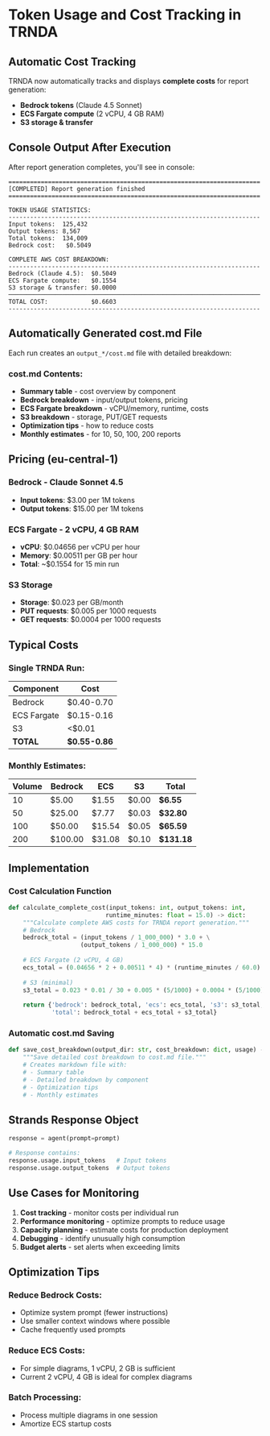 # Token Usage and Cost Tracking in TRNDA

## Automatic Cost Tracking

TRNDA now automatically tracks and displays **complete costs** for report generation:

- **Bedrock tokens** (Claude 4.5 Sonnet)
- **ECS Fargate compute** (2 vCPU, 4 GB RAM)
- **S3 storage & transfer**

## Console Output After Execution

After report generation completes, you'll see in console:

```
======================================================================
[COMPLETED] Report generation finished
======================================================================

TOKEN USAGE STATISTICS:
----------------------------------------------------------------------
Input tokens:  125,432
Output tokens: 8,567
Total tokens:  134,009
Bedrock cost:   $0.5049

COMPLETE AWS COST BREAKDOWN:
----------------------------------------------------------------------
Bedrock (Claude 4.5):  $0.5049
ECS Fargate compute:   $0.1554
S3 storage & transfer: $0.0000
──────────────────────────────────────────────────────────────────────
TOTAL COST:            $0.6603
----------------------------------------------------------------------
```

## Automatically Generated cost.md File

Each run creates an `output_*/cost.md` file with detailed breakdown:

### cost.md Contents:
- **Summary table** - cost overview by component
- **Bedrock breakdown** - input/output tokens, pricing
- **ECS Fargate breakdown** - vCPU/memory, runtime, costs
- **S3 breakdown** - storage, PUT/GET requests
- **Optimization tips** - how to reduce costs
- **Monthly estimates** - for 10, 50, 100, 200 reports

## Pricing (eu-central-1)

### Bedrock - Claude Sonnet 4.5
- **Input tokens**: $3.00 per 1M tokens
- **Output tokens**: $15.00 per 1M tokens

### ECS Fargate - 2 vCPU, 4 GB RAM
- **vCPU**: $0.04656 per vCPU per hour
- **Memory**: $0.00511 per GB per hour
- **Total**: ~$0.1554 for 15 min run

### S3 Storage
- **Storage**: $0.023 per GB/month
- **PUT requests**: $0.005 per 1000 requests
- **GET requests**: $0.0004 per 1000 requests

## Typical Costs

### Single TRNDA Run:
| Component | Cost |
|-----------|------|
| Bedrock | $0.40-0.70 |
| ECS Fargate | $0.15-0.16 |
| S3 | <$0.01 |
| **TOTAL** | **$0.55-0.86** |

### Monthly Estimates:
| Volume | Bedrock | ECS | S3 | **Total** |
|--------|---------|-----|----|-----------|
| 10 | $5.00 | $1.55 | $0.00 | **$6.55** |
| 50 | $25.00 | $7.77 | $0.03 | **$32.80** |
| 100 | $50.00 | $15.54 | $0.05 | **$65.59** |
| 200 | $100.00 | $31.08 | $0.10 | **$131.18** |

## Implementation

### Cost Calculation Function

```python
def calculate_complete_cost(input_tokens: int, output_tokens: int, 
                           runtime_minutes: float = 15.0) -> dict:
    """Calculate complete AWS costs for TRNDA report generation."""
    # Bedrock
    bedrock_total = (input_tokens / 1_000_000) * 3.0 + \
                    (output_tokens / 1_000_000) * 15.0
    
    # ECS Fargate (2 vCPU, 4 GB)
    ecs_total = (0.04656 * 2 + 0.00511 * 4) * (runtime_minutes / 60.0)
    
    # S3 (minimal)
    s3_total = 0.023 * 0.01 / 30 + 0.005 * (5/1000) + 0.0004 * (5/1000)
    
    return {'bedrock': bedrock_total, 'ecs': ecs_total, 's3': s3_total, 
            'total': bedrock_total + ecs_total + s3_total}
```

### Automatic cost.md Saving

```python
def save_cost_breakdown(output_dir: str, cost_breakdown: dict, usage) -> None:
    """Save detailed cost breakdown to cost.md file."""
    # Creates markdown file with:
    # - Summary table
    # - Detailed breakdown by component
    # - Optimization tips
    # - Monthly estimates
```

## Strands Response Object

```python
response = agent(prompt=prompt)

# Response contains:
response.usage.input_tokens   # Input tokens
response.usage.output_tokens  # Output tokens
```

## Use Cases for Monitoring

1. **Cost tracking** - monitor costs per individual run
2. **Performance monitoring** - optimize prompts to reduce usage
3. **Capacity planning** - estimate costs for production deployment
4. **Debugging** - identify unusually high consumption
5. **Budget alerts** - set alerts when exceeding limits

## Optimization Tips

### Reduce Bedrock Costs:
- Optimize system prompt (fewer instructions)
- Use smaller context windows where possible
- Cache frequently used prompts

### Reduce ECS Costs:
- For simple diagrams, 1 vCPU, 2 GB is sufficient
- Current 2 vCPU, 4 GB is ideal for complex diagrams

### Batch Processing:
- Process multiple diagrams in one session
- Amortize ECS startup costs
